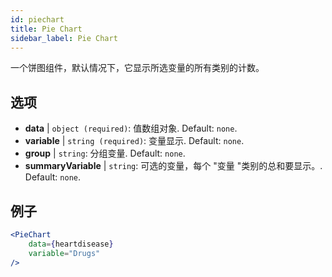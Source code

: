```yaml
---
id: piechart
title: Pie Chart
sidebar_label: Pie Chart
---
```


一个饼图组件，默认情况下，它显示所选变量的所有类别的计数。

## 选项

* __data__ | `object (required)`: 值数组对象. Default: `none`.
* __variable__ | `string (required)`: 变量显示. Default: `none`.
* __group__ | `string`: 分组变量. Default: `none`.
* __summaryVariable__ | `string`: 可选的变量，每个 "变量 "类别的总和要显示。. Default: `none`.


## 例子

```jsx live
<PieChart 
    data={heartdisease} 
    variable="Drugs"
/>
```

